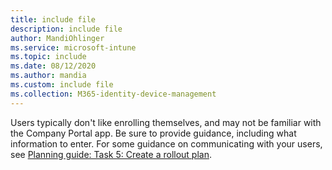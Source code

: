 ```yaml
---
title: include file
description: include file
author: MandiOhlinger
ms.service: microsoft-intune
ms.topic: include
ms.date: 08/12/2020
ms.author: mandia
ms.custom: include file
ms.collection: M365-identity-device-management
---
```


<!-- This include file is used in  deployment-guide-enrollment.md -->

Users typically don't like enrolling themselves, and may not be familiar with the Company Portal app. Be sure to provide guidance, including what information to enter. For some guidance on communicating with your users, see [Planning guide: Task 5: Create a rollout plan](../fundamentals/intune-planning-guide.md#task-5-create-a-rollout-plan).

